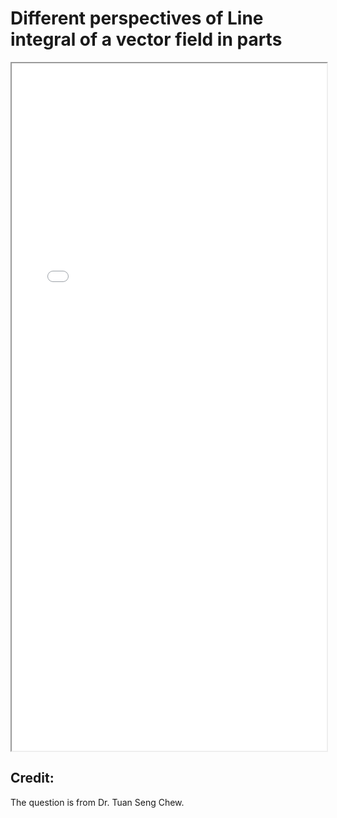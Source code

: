 # Different perspectives of Line integral of a vector field in parts


<!--more-->

<iframe src="/pdf/line_integral_of_vector_field.pdf" height="1100px" width="100%"></iframe>

## Credit:
The question is from Dr. Tuan Seng Chew.

